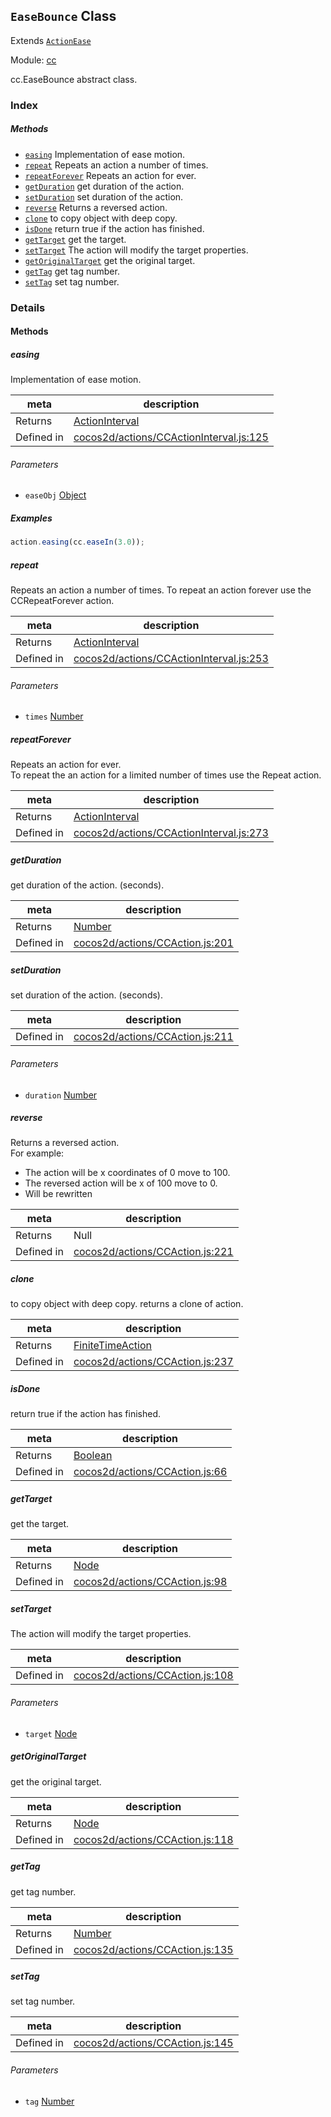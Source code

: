 ## `EaseBounce` Class

Extends [`ActionEase`](ActionEase.md)


Module: [cc](../modules/cc.md)


cc.EaseBounce abstract class.


### Index



##### Methods

  - [`easing`](#easing) Implementation of ease motion.
  - [`repeat`](#repeat) Repeats an action a number of times.
  - [`repeatForever`](#repeatforever) Repeats an action for ever.
  - [`getDuration`](#getduration) get duration of the action.
  - [`setDuration`](#setduration) set duration of the action.
  - [`reverse`](#reverse) Returns a reversed action.
  - [`clone`](#clone) to copy object with deep copy.
  - [`isDone`](#isdone) return true if the action has finished.
  - [`getTarget`](#gettarget) get the target.
  - [`setTarget`](#settarget) The action will modify the target properties.
  - [`getOriginalTarget`](#getoriginaltarget) get the original target.
  - [`getTag`](#gettag) get tag number.
  - [`setTag`](#settag) set tag number.



### Details




<!-- Method Block -->
#### Methods


##### easing

Implementation of ease motion.

| meta | description |
|------|-------------|
| Returns | <a href="../classes/ActionInterval.html" class="crosslink">ActionInterval</a> 
| Defined in | [cocos2d/actions/CCActionInterval.js:125](https://github.com/cocos-creator/engine/blob/dcd3357d61e518886ccbf8b2026bed4edc6c615d/cocos2d/actions/CCActionInterval.js#L125) |

###### Parameters
- `easeObj` <a href="https://developer.mozilla.org/en/JavaScript/Reference/Global_Objects/Object" class="crosslink external" target="_blank">Object</a> 

##### Examples

```js
action.easing(cc.easeIn(3.0));
```

##### repeat

Repeats an action a number of times.
To repeat an action forever use the CCRepeatForever action.

| meta | description |
|------|-------------|
| Returns | <a href="../classes/ActionInterval.html" class="crosslink">ActionInterval</a> 
| Defined in | [cocos2d/actions/CCActionInterval.js:253](https://github.com/cocos-creator/engine/blob/dcd3357d61e518886ccbf8b2026bed4edc6c615d/cocos2d/actions/CCActionInterval.js#L253) |

###### Parameters
- `times` <a href="https://developer.mozilla.org/en/JavaScript/Reference/Global_Objects/Number" class="crosslink external" target="_blank">Number</a> 


##### repeatForever

Repeats an action for ever.  <br/>
To repeat the an action for a limited number of times use the Repeat action. <br/>

| meta | description |
|------|-------------|
| Returns | <a href="../classes/ActionInterval.html" class="crosslink">ActionInterval</a> 
| Defined in | [cocos2d/actions/CCActionInterval.js:273](https://github.com/cocos-creator/engine/blob/dcd3357d61e518886ccbf8b2026bed4edc6c615d/cocos2d/actions/CCActionInterval.js#L273) |



##### getDuration

get duration of the action. (seconds).

| meta | description |
|------|-------------|
| Returns | <a href="https://developer.mozilla.org/en/JavaScript/Reference/Global_Objects/Number" class="crosslink external" target="_blank">Number</a> 
| Defined in | [cocos2d/actions/CCAction.js:201](https://github.com/cocos-creator/engine/blob/dcd3357d61e518886ccbf8b2026bed4edc6c615d/cocos2d/actions/CCAction.js#L201) |



##### setDuration

set duration of the action. (seconds).

| meta | description |
|------|-------------|
| Defined in | [cocos2d/actions/CCAction.js:211](https://github.com/cocos-creator/engine/blob/dcd3357d61e518886ccbf8b2026bed4edc6c615d/cocos2d/actions/CCAction.js#L211) |

###### Parameters
- `duration` <a href="https://developer.mozilla.org/en/JavaScript/Reference/Global_Objects/Number" class="crosslink external" target="_blank">Number</a> 


##### reverse

Returns a reversed action. <br />
For example: <br />
- The action will be x coordinates of 0 move to 100. <br />
- The reversed action will be x of 100 move to 0.
- Will be rewritten

| meta | description |
|------|-------------|
| Returns | Null 
| Defined in | [cocos2d/actions/CCAction.js:221](https://github.com/cocos-creator/engine/blob/dcd3357d61e518886ccbf8b2026bed4edc6c615d/cocos2d/actions/CCAction.js#L221) |



##### clone

to copy object with deep copy.
returns a clone of action.

| meta | description |
|------|-------------|
| Returns | <a href="../classes/FiniteTimeAction.html" class="crosslink">FiniteTimeAction</a> 
| Defined in | [cocos2d/actions/CCAction.js:237](https://github.com/cocos-creator/engine/blob/dcd3357d61e518886ccbf8b2026bed4edc6c615d/cocos2d/actions/CCAction.js#L237) |



##### isDone

return true if the action has finished.

| meta | description |
|------|-------------|
| Returns | <a href="https://developer.mozilla.org/en/JavaScript/Reference/Global_Objects/Boolean" class="crosslink external" target="_blank">Boolean</a> 
| Defined in | [cocos2d/actions/CCAction.js:66](https://github.com/cocos-creator/engine/blob/dcd3357d61e518886ccbf8b2026bed4edc6c615d/cocos2d/actions/CCAction.js#L66) |



##### getTarget

get the target.

| meta | description |
|------|-------------|
| Returns | <a href="../classes/Node.html" class="crosslink">Node</a> 
| Defined in | [cocos2d/actions/CCAction.js:98](https://github.com/cocos-creator/engine/blob/dcd3357d61e518886ccbf8b2026bed4edc6c615d/cocos2d/actions/CCAction.js#L98) |



##### setTarget

The action will modify the target properties.

| meta | description |
|------|-------------|
| Defined in | [cocos2d/actions/CCAction.js:108](https://github.com/cocos-creator/engine/blob/dcd3357d61e518886ccbf8b2026bed4edc6c615d/cocos2d/actions/CCAction.js#L108) |

###### Parameters
- `target` <a href="../classes/Node.html" class="crosslink">Node</a> 


##### getOriginalTarget

get the original target.

| meta | description |
|------|-------------|
| Returns | <a href="../classes/Node.html" class="crosslink">Node</a> 
| Defined in | [cocos2d/actions/CCAction.js:118](https://github.com/cocos-creator/engine/blob/dcd3357d61e518886ccbf8b2026bed4edc6c615d/cocos2d/actions/CCAction.js#L118) |



##### getTag

get tag number.

| meta | description |
|------|-------------|
| Returns | <a href="https://developer.mozilla.org/en/JavaScript/Reference/Global_Objects/Number" class="crosslink external" target="_blank">Number</a> 
| Defined in | [cocos2d/actions/CCAction.js:135](https://github.com/cocos-creator/engine/blob/dcd3357d61e518886ccbf8b2026bed4edc6c615d/cocos2d/actions/CCAction.js#L135) |



##### setTag

set tag number.

| meta | description |
|------|-------------|
| Defined in | [cocos2d/actions/CCAction.js:145](https://github.com/cocos-creator/engine/blob/dcd3357d61e518886ccbf8b2026bed4edc6c615d/cocos2d/actions/CCAction.js#L145) |

###### Parameters
- `tag` <a href="https://developer.mozilla.org/en/JavaScript/Reference/Global_Objects/Number" class="crosslink external" target="_blank">Number</a> 



